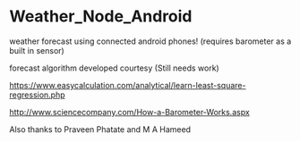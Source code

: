 # Weather_Node_Android
weather forecast using connected android phones! (requires barometer as a built in sensor)

forecast algorithm developed courtesy (Still needs work)

https://www.easycalculation.com/analytical/learn-least-square-regression.php

http://www.sciencecompany.com/How-a-Barometer-Works.aspx

Also thanks to Praveen Phatate and M A Hameed
